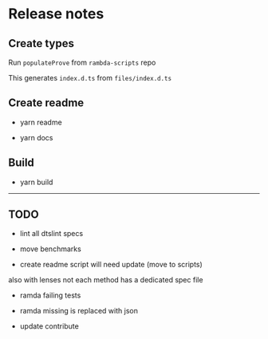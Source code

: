 # Release notes

## Create types

Run `populateProve` from `rambda-scripts` repo

This generates `index.d.ts` from `files/index.d.ts`

## Create readme

- yarn readme

- yarn docs

## Build

- yarn build

---

## TODO

- lint all dtslint specs

- move benchmarks

- create readme script will need update (move to scripts)

also with lenses not each method has a dedicated spec file

- ramda failing tests

- ramda missing is replaced with json

- update contribute